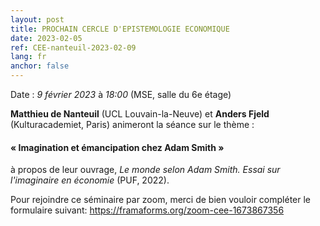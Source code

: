 ```yaml
---
layout: post
title: PROCHAIN CERCLE D'EPISTEMOLOGIE ECONOMIQUE
date: 2023-02-05
ref: CEE-nanteuil-2023-02-09
lang: fr
anchor: false
---
```


<i class="fas fa-table"></i> Date : _9 février 2023_ à _18:00_ (MSE, salle du 6e étage)

**Matthieu de Nanteuil** (UCL Louvain-la-Neuve) et **Anders Fjeld** (Kulturacademiet, Paris) animeront la séance sur le thème :

#### « Imagination et émancipation chez Adam Smith »

à propos de leur ouvrage, *Le monde selon Adam Smith. Essai sur l'imaginaire en économie* (PUF, 2022).

Pour rejoindre ce séminaire par zoom, merci de bien vouloir compléter le formulaire suivant: https://framaforms.org/zoom-cee-1673867356 
